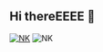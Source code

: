 ## Hi thereEEEE 👋

[![NK](https://github-readme-stats.vercel.app/api?username=NerostavKuznetsov&show&icons=true&theme=merko&include_all_commits=true)](https://github.com/NerostavKuznetsov/github-readme-stats)
![NK](https://github-readme-stats.vercel.app/api/top-langs/?username=NerostavKuznetsov&layout=compact&theme=merko&width=400&count_private=true)













